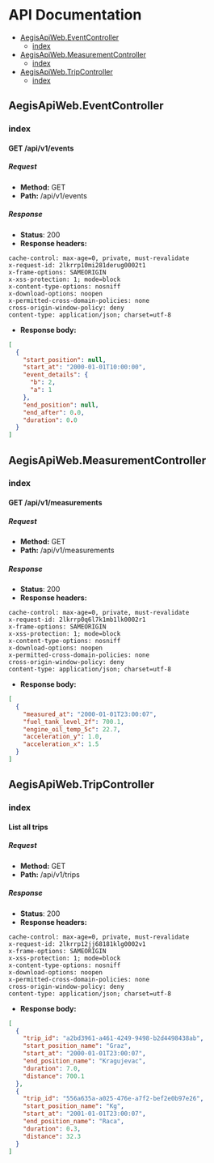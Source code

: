 # API Documentation

  * [AegisApiWeb.EventController](#aegisapiweb-eventcontroller)
    * [index](#aegisapiweb-eventcontroller-index)
  * [AegisApiWeb.MeasurementController](#aegisapiweb-measurementcontroller)
    * [index](#aegisapiweb-measurementcontroller-index)
  * [AegisApiWeb.TripController](#aegisapiweb-tripcontroller)
    * [index](#aegisapiweb-tripcontroller-index)

## AegisApiWeb.EventController
### <a id=aegisapiweb-eventcontroller-index></a>index
#### GET /api/v1/events
##### Request
* __Method:__ GET
* __Path:__ /api/v1/events

##### Response
* __Status__: 200
* __Response headers:__
```
cache-control: max-age=0, private, must-revalidate
x-request-id: 2lkrrp10mi281derug0002t1
x-frame-options: SAMEORIGIN
x-xss-protection: 1; mode=block
x-content-type-options: nosniff
x-download-options: noopen
x-permitted-cross-domain-policies: none
cross-origin-window-policy: deny
content-type: application/json; charset=utf-8
```
* __Response body:__
```json
[
  {
    "start_position": null,
    "start_at": "2000-01-01T10:00:00",
    "event_details": {
      "b": 2,
      "a": 1
    },
    "end_position": null,
    "end_after": 0.0,
    "duration": 0.0
  }
]
```

## AegisApiWeb.MeasurementController
### <a id=aegisapiweb-measurementcontroller-index></a>index
#### GET /api/v1/measurements
##### Request
* __Method:__ GET
* __Path:__ /api/v1/measurements

##### Response
* __Status__: 200
* __Response headers:__
```
cache-control: max-age=0, private, must-revalidate
x-request-id: 2lkrrp0q6l7k1mb1lk0002r1
x-frame-options: SAMEORIGIN
x-xss-protection: 1; mode=block
x-content-type-options: nosniff
x-download-options: noopen
x-permitted-cross-domain-policies: none
cross-origin-window-policy: deny
content-type: application/json; charset=utf-8
```
* __Response body:__
```json
[
  {
    "measured_at": "2000-01-01T23:00:07",
    "fuel_tank_level_2f": 700.1,
    "engine_oil_temp_5c": 22.7,
    "acceleration_y": 1.0,
    "acceleration_x": 1.5
  }
]
```

## AegisApiWeb.TripController
### <a id=aegisapiweb-tripcontroller-index></a>index
#### List all trips
##### Request
* __Method:__ GET
* __Path:__ /api/v1/trips

##### Response
* __Status__: 200
* __Response headers:__
```
cache-control: max-age=0, private, must-revalidate
x-request-id: 2lkrrp12jj68181klg0002v1
x-frame-options: SAMEORIGIN
x-xss-protection: 1; mode=block
x-content-type-options: nosniff
x-download-options: noopen
x-permitted-cross-domain-policies: none
cross-origin-window-policy: deny
content-type: application/json; charset=utf-8
```
* __Response body:__
```json
[
  {
    "trip_id": "a2bd3961-a461-4249-9498-b2d4498438ab",
    "start_position_name": "Graz",
    "start_at": "2000-01-01T23:00:07",
    "end_position_name": "Kragujevac",
    "duration": 7.0,
    "distance": 700.1
  },
  {
    "trip_id": "556a635a-a025-476e-a7f2-bef2e0b97e26",
    "start_position_name": "Kg",
    "start_at": "2001-01-01T23:00:07",
    "end_position_name": "Raca",
    "duration": 0.3,
    "distance": 32.3
  }
]
```

